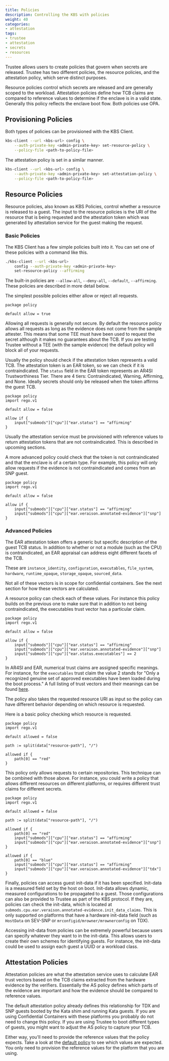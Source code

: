 ```yaml
---
title: Policies 
description: Controlling the KBS with policies 
weight: 40
categories:
- attestation
tags:
- trustee
- attestation
- secrets
- resources
---
```


Trustee allows users to create policies that govern when secrets are released.
Trustee has two different policies, the resource policies, and the attestation policy,
which serve distinct purposes.

Resource policies control which secrets are released and are generally scoped to the workload.
Attestation policies define how TCB claims are compared to reference values to determine
if the enclave is in a valid state. Generally this policy reflects the enclave boot flow.
Both policies use OPA.

## Provisioning Policies

Both types of policies can be provisioned with the KBS Client.
```bash
kbs-client --url <kbs-url> config \
    --auth-private-key <admin-private-key> set-resource-policy \
    --policy-file <path-to-policy-file>
```

The attestation policy is set in a similar manner.
```bash
kbs-client --url <kbs-url> config \
    --auth-private-key <admin-private-key> set-attestation-policy \
    --policy-file <path-to-policy-file>
```

## Resource Policies

Resource policies, also known as KBS Policies, control whether a resource is released to a guest.
The input to the resource policies is the URI of the resource that is being requested and the
attestation token which was generated by attestation service for the guest making the request.

### Basic Policies
The KBS Client has a few simple policies built into it.
You can set one of these policies with a command like this.
```bash
./kbs-client --url <kbs-url>
    config --auth-private-key <admin-private-key>
    set-resource-policy --affirming
```

The built-in policies are `--allow-all`, `--deny-all`, `--default`, `--affirming`.
These policies are described in more detail below.

The simplest possible policies either allow or reject all requests.
```opa
package policy

default allow = true
```

Allowing all requests is generally not secure.
By default the resource policy allows all requests as long as the evidence
does not come from the sample attester.
This means that some TEE must have been used to request the secret
although it makes no guarantees about the TCB.
If you are testing Trustee without a TEE (with the sample evidence)
the default policy will block all of your requests.

Usually the policy should check if the attestation token represents a valid TCB.
The attestation token is an EAR token, so we can check if it is contraindicated.
The `status` field in the EAR token represents an AR4SI Trustworthiness Tier.
There are 4 tiers: Contraindicated, Warning, Affirming,
and None.
Ideally secrets should only be released when the token affirms the guest TCB.

```opa
package policy
import rego.v1

default allow = false

allow if {
    input["submods"]["cpu"]["ear.status"] == "affirming"
}
```

Usually the attestation service must be provisioned with reference values to return 
attestation tokens that are not contraindicated. This is described in upcoming sections.

A more advanced policy could check that the token is not contraindicated and that the enclave
is of a certain type. For example, this policy will only allow requests if the evidence
is not contraindicated and comes from an SNP guest.
```opa
package policy
import rego.v1

default allow = false

allow if {
    input["submods"]["cpu"]["ear.status"] == "affirming"
    input["submods"]["cpu"]["ear.veraison.annotated-evidence"]["snp"]
}
```

### Advanced Policies

The EAR attestation token offers a generic but specific description of the guest TCB status.
In addition to whether or not a module (such as the CPU) is contraindicated, an EAR appraisal
can address eight different facets of the TCB.

These are `instance_identity`, `configuration`, `executables`, `file_system`, `hardware`,
`runtime_opaque`, `storage_opaque`, `sourced_data`.

Not all of these vectors is in scope for confidential containers.
See the next section for how these vectors are calculated.

A resource policy can check each of these values.
For instance this policy builds on the previous one to make sure that in addition
to not being contraindicated, the executables trust vector has a particular claim.
```opa
package policy
import rego.v1

default allow = false

allow if {
    input["submods"]["cpu"]["ear.status"] == "affirming"
    input["submods"]["cpu"]["ear.veraison.annotated-evidence"]["snp"]
    input["submods"]["cpu"]["ear.status.executables"] == 2
}
```

In AR4SI and EAR, numerical trust claims are assigned specific meanings.
For instance, for the `executables` trust claim the value 2 stands for
"Only a recognized genuine set of approved executables have been loaded during the boot process."
A full listing of trust vectors and their meanings can be found [here](https://datatracker.ietf.org/doc/draft-ietf-rats-ar4si/).

The policy also takes the requested resource URI as input so the policy can have different behavior depending
on which resource is requested.

Here is a basic policy checking which resource is requested.
```opa
package policy
import rego.v1

default allowed = false

path := split(data["resource-path"], "/")

allowed if {
    path[0] == "red"
}
```

This policy only allows requests to certain repositories.
This technique can be combined with those above.
For instance, you could write a policy that allows different resources on different platforms,
or requires different trust claims for different secrets.
```opa 
package policy
import rego.v1

default allowed = false

path := split(data["resource-path"], "/")

allowed if {
    path[0] == "red"
    input["submods"]["cpu"]["ear.status"] == "affirming"
    input["submods"]["cpu"]["ear.veraison.annotated-evidence"]["snp"]
}

allowed if {
    path[0] == "blue"
    input["submods"]["cpu"]["ear.status"] == "affirming"
    input["submods"]["cpu"]["ear.veraison.annotated-evidence"]["tdx"]
}
```

Finally, policies can access guest init-data if it has been specified.
Init-data is a measured field set by the host on boot.
Init-data allows dynamic, measured configurations to be propagated to a guest.
Those configurations can also be provided to Trustee as part of the KBS protocol.
If they are, policies can check the init-data, which is located at `submods.cpu.ear.veraison.annotated-evidence.init_data_claims`.
This is only supported on platforms that have a hardware init-data field
(such as `HostData` on SEV-SNP or `mrconfigid/mrowner/mrownerconfig` on TDX).

Accessing init-data from policies can be extremely powerful because users can specify whatever they want to in the init-data.
This allows users to create their own schemes for identifying guests.
For instance, the init-data could be used to assign each guest a UUID or a workload class.

## Attestation Policies

Attestation policies are what the attestation service uses to calculate EAR trust vectors
based on the TCB claims extracted from the hardware evidence by the verifiers.
Essentially the AS policy defines which parts of the evidence are important
and how the evidence should be compared to reference values.

The default attestation policy already defines this relationship for TDX and SNP guests
booted by the Kata shim and running Kata guests.
If you are using Confidential Containers with these platforms you probably do not need
to change this policy.
If you are using Trustee to boot different types of guests, you might want to adjust the AS policy
to capture your TCB.

Either way, you'll need to provide the reference values that the policy expects.
Take a look at the [default policy](https://github.com/confidential-containers/trustee/blob/main/attestation-service/src/token/ear_default_policy.rego)
to see which values are expected.
You only need to provision the reference values for the platform that you are using.
